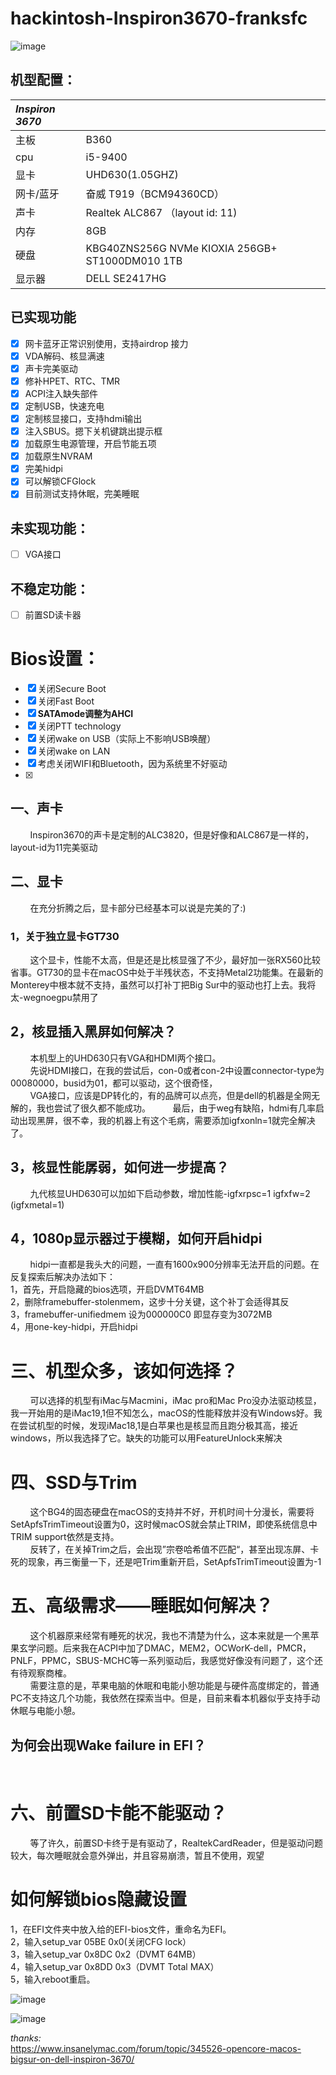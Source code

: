 # hackintosh-Inspiron3670-franksfc

![image](https://github.com/franksfc/hackintosh-Inspiron3670-franksfc/blob/master/preview.png)

## 机型配置：

| ***Inspiron 3670*** |                                                 |
| :------------ | ----------------------------------------------- |
| 主板          | B360                                            |
| cpu           | i5-9400                                         |
| 显卡          | UHD630(1.05GHZ)                                  |
| 网卡/蓝牙     | 奋威 T919（BCM94360CD）                |
| 声卡          | Realtek ALC867 （layout id: 11)                 |
| 内存          | 8GB                                             |
| 硬盘          | KBG40ZNS256G NVMe KIOXIA 256GB+ ST1000DM010 1TB |
| 显示器        | DELL SE2417HG                                   |


## 已实现功能
- [x] 网卡蓝牙正常识别使用，支持airdrop 接力
- [x] VDA解码、核显满速
- [x] 声卡完美驱动
- [x] 修补HPET、RTC、TMR
- [x] ACPI注入缺失部件
- [x] 定制USB，快速充电
- [x] 定制核显接口，支持hdmi输出
- [x] 注入SBUS。摁下关机键跳出提示框
- [x] 加载原生电源管理，开启节能五项
- [x] 加载原生NVRAM
- [x] 完美hidpi
- [x] 可以解锁CFGlock
- [x] 目前测试支持休眠，完美睡眠
   
## 未实现功能：  
- [ ] VGA接口   
   
## 不稳定功能：
- [ ] 前置SD读卡器  


# Bios设置：
- [x] 关闭Secure Boot
- [x] 关闭Fast Boot
- [x] **SATAmode调整为AHCI**
- [x] 关闭PTT technology
- [x] 关闭wake on USB（实际上不影响USB唤醒）
- [x] 关闭wake on LAN
- [x] 考虑关闭WIFI和Bluetooth，因为系统里不好驱动
- [x] 
 
## 一、声卡
&#160;&#160;&#160;&#160;&#160;&#160;&#160;&#160;Inspiron3670的声卡是定制的ALC3820，但是好像和ALC867是一样的，layout-id为11完美驱动
    
## 二、显卡  
&#160;&#160;&#160;&#160;&#160;&#160;&#160;&#160;在充分折腾之后，显卡部分已经基本可以说是完美的了:)
  
### 1，关于独立显卡GT730     
&#160;&#160;&#160;&#160;&#160;&#160;&#160;&#160;这个显卡，性能不太高，但是还是比核显强了不少，最好加一张RX560比较省事。GT730的显卡在macOS中处于半残状态，不支持Metal2功能集。在最新的Monterey中根本就不支持，虽然可以打补丁把Big Sur中的驱动也打上去。我将太-wegnoegpu禁用了  
      
## 2，核显插入黑屏如何解决？      
&#160;&#160;&#160;&#160;&#160;&#160;&#160;&#160;本机型上的UHD630只有VGA和HDMI两个接口。    
&#160;&#160;&#160;&#160;&#160;&#160;&#160;&#160;先说HDMI接口，在我的尝试后，con-0或者con-2中设置connector-type为00080000，busid为01，都可以驱动，这个很奇怪，     
&#160;&#160;&#160;&#160;&#160;&#160;&#160;&#160;VGA接口，应该是DP转化的，有的品牌可以点亮，但是dell的机器是全网无解的，我也尝试了很久都不能成功。
&#160;&#160;&#160;&#160;&#160;&#160;&#160;&#160;最后，由于weg有缺陷，hdmi有几率启动出现黑屏，很不幸，我的机器上有这个毛病，需要添加igfxonln=1就完全解决了。
   
## 3，核显性能孱弱，如何进一步提高？      
&#160;&#160;&#160;&#160;&#160;&#160;&#160;&#160;九代核显UHD630可以加如下启动参数，增加性能-igfxrpsc=1 igfxfw=2 (igfxmetal=1)
   
## 4，1080p显示器过于模糊，如何开启hidpi     
&#160;&#160;&#160;&#160;&#160;&#160;&#160;&#160;hidpi一直都是我头大的问题，一直有1600x900分辨率无法开启的问题。在反复探索后解决办法如下：   
1，首先，开启隐藏的bios选项，开启DVMT64MB     
2，删除framebuffer-stolenmem，这步十分关键，这个补丁会适得其反    
3，framebuffer-unifiedmem 设为000000C0 即显存变为3072MB    
4，用one-key-hidpi，开启hidpi           
  
# 三、机型众多，该如何选择？     
&#160;&#160;&#160;&#160;&#160;&#160;&#160;&#160;可以选择的机型有iMac与Macmini，iMac pro和Mac Pro没办法驱动核显，我一开始用的是iMac19,1但不知怎么，macOS的性能释放并没有Windows好。我在尝试机型的时候，发现iMac18,1是白苹果也是核显而且跑分极其高，接近windows，所以我选择了它。缺失的功能可以用FeatureUnlock来解决    
  
# 四、SSD与Trim      
&#160;&#160;&#160;&#160;&#160;&#160;&#160;&#160;这个BG4的固态硬盘在macOS的支持并不好，开机时间十分漫长，需要将SetApfsTrimTimeout设置为0，这时候macOS就会禁止TRIM，即使系统信息中TRIM support依然是支持。   
&#160;&#160;&#160;&#160;&#160;&#160;&#160;&#160;反转了，在关掉Trim之后，会出现”宗卷哈希值不匹配“，甚至出现冻屏、卡死的现象，再三衡量一下，还是吧Trim重新开启，SetApfsTrimTimeout设置为-1
    
# 五、高级需求——睡眠如何解决？  
&#160;&#160;&#160;&#160;&#160;&#160;&#160;&#160;这个机器原来经常有睡死的状况，我也不清楚为什么，这本来就是一个黑苹果玄学问题。后来我在ACPI中加了DMAC，MEM2，OCWorK-dell，PMCR，PNLF，PPMC，SBUS-MCHC等一系列驱动后，我感觉好像没有问题了，这个还有待观察商榷。     
&#160;&#160;&#160;&#160;&#160;&#160;&#160;&#160;需要注意的是，苹果电脑的休眠和电能小憩功能是与硬件高度绑定的，普通PC不支持这几个功能，我依然在探索当中。但是，目前来看本机器似乎支持手动休眠与电能小憩。  

## 为何会出现Wake failure in EFI？  
&#160;&#160;&#160;&#160;&#160;&#160;&#160;&#160;
    
# 六、前置SD卡能不能驱动？     
&#160;&#160;&#160;&#160;&#160;&#160;&#160;&#160;等了许久，前置SD卡终于是有驱动了，RealtekCardReader，但是驱动问题较大，每次睡眠就会意外弹出，并且容易崩溃，暂且不使用，观望         

# 如何解锁bios隐藏设置   
1，在EFI文件夹中放入给的EFI-bios文件，重命名为EFI。    
2，输入setup_var 05BE 0x0(关闭CFG lock）   
3，输入setup_var 0x8DC 0x2（DVMT 64MB）  
4，输入setup_var 0x8DD 0x3（DVMT Total MAX）  
5，输入reboot重启。
   
![image](https://github.com/franksfc/hackintosh-Inspiron3670-franksfc/blob/master/CFG%20Lock.jpg)
     
![image](https://github.com/franksfc/hackintosh-Inspiron3670-franksfc/blob/master/DVMT.jpg)
   
*thanks:*  
https://www.insanelymac.com/forum/topic/345526-opencore-macos-bigsur-on-dell-inspiron-3670/   

